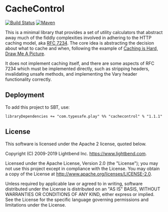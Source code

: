 # CacheControl

[![Build Status](https://travis-ci.org/playframework/cachecontrol.svg?branch=master)](https://travis-ci.org/playframework/cachecontrol) [![Maven](https://img.shields.io/maven-central/v/com.typesafe.play/cachecontrol_2.12.svg)](http://mvnrepository.com/artifact/com.typesafe.play/cachecontrol_2.12)

This is a minimal library that provides a set of utility calculators that abstract away much of the fiddly complexities involved in adhering to the HTTP caching model, aka [RFC 7234](https://tools.ietf.org/html/rfc7234).  The core idea is abstracting the decision about what to cache and when, following the example of [Caching is Hard, Draw Me A Picture](http://www.bizcoder.com/caching-is-hard-draw-me-a-picture).

It does not implement caching itself, and there are some aspects of RFC 7234 which must be implemented directly, such as stripping headers, invalidating unsafe methods, and implementing the Vary header functionality correctly.

## Deployment

To add this project to SBT, use:

```
libraryDependencies += "com.typesafe.play" %% "cachecontrol" % "1.1.1"
```

## License 

This software is licensed under the Apache 2 license, quoted below.

Copyright (C) 2009-2019 Lightbend Inc. <https://www.lightbend.com>.

Licensed under the Apache License, Version 2.0 (the "License"); you may not use this project except in compliance with the License. You may obtain a copy of the License at http://www.apache.org/licenses/LICENSE-2.0.

Unless required by applicable law or agreed to in writing, software distributed under the License is distributed on an "AS IS" BASIS, WITHOUT WARRANTIES OR CONDITIONS OF ANY KIND, either express or implied. See the License for the specific language governing permissions and limitations under the License.
